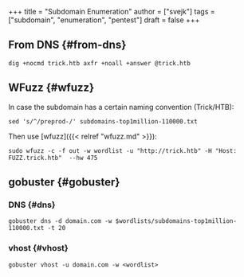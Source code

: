 +++
title = "Subdomain Enumeration"
author = ["svejk"]
tags = ["subdomain", "enumeration", "pentest"]
draft = false
+++

## From DNS {#from-dns}

```shell
dig +nocmd trick.htb axfr +noall +answer @trick.htb
```


## WFuzz {#wfuzz}

In case the subdomain has a certain naming convention (Trick/HTB):

```shell
sed 's/^/preprod-/' subdomains-top1million-110000.txt
```

Then use [wfuzz]({{< relref "wfuzz.md" >}}):

```shell
sudo wfuzz -c -f out -w wordlist -u "http://trick.htb" -H "Host: FUZZ.trick.htb"  --hw 475
```


## gobuster {#gobuster}


### DNS {#dns}

```shell { linenos=true, linenostart=1 }
gobuster dns -d domain.com -w $wordlists/subdomains-top1million-110000.txt -t 20
```


### vhost {#vhost}

```shell { linenos=true, linenostart=1 }
gobuster vhost -u domain.com -w <wordlist>
```
